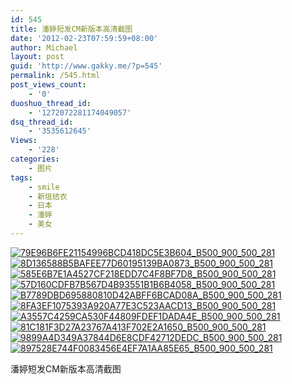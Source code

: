 ```yaml
---
id: 545
title: 潘婷短发CM新版本高清截图
date: '2012-02-23T07:59:59+08:00'
author: Michael
layout: post
guid: 'http://www.gakky.me/?p=545'
permalink: /545.html
post_views_count:
    - '0'
duoshuo_thread_id:
    - '1272072281174049057'
dsq_thread_id:
    - '3535612645'
Views:
    - '228'
categories:
    - 图片
tags:
    - smile
    - 新垣结衣
    - 日本
    - 潘婷
    - 美女
---
```


[![79E96B6FE21154996BCD418DC5E3B604_B500_900_500_281](http://www.yui-aragaki.org/wp-content/uploads/img/79E96B6FE21154996BCD418DC5E3B604_B500_900_500_281.jpeg)](http://www.yui-aragaki.org/wp-content/uploads/img/79E96B6FE21154996BCD418DC5E3B604_B1280_1280_1280_720.jpeg) [![8D136588B5BAFEE77D60195139BA0873_B500_900_500_281](http://www.yui-aragaki.org/wp-content/uploads/img/8D136588B5BAFEE77D60195139BA0873_B500_900_500_281.jpeg)](http://www.yui-aragaki.org/wp-content/uploads/img/8D136588B5BAFEE77D60195139BA0873_B1280_1280_1280_720.jpeg) [![585E6B7E1A4527CF218EDD7C4F8BF7D8_B500_900_500_281](http://www.yui-aragaki.org/wp-content/uploads/img/585E6B7E1A4527CF218EDD7C4F8BF7D8_B500_900_500_281.jpeg)](http://www.yui-aragaki.org/wp-content/uploads/img/585E6B7E1A4527CF218EDD7C4F8BF7D8_B1280_1280_1280_720.jpeg) [![57D160CDFB7B567D4B93551B1B6B4058_B500_900_500_281](http://www.yui-aragaki.org/wp-content/uploads/img/57D160CDFB7B567D4B93551B1B6B4058_B500_900_500_281.jpeg)](http://www.yui-aragaki.org/wp-content/uploads/img/57D160CDFB7B567D4B93551B1B6B4058_B1280_1280_1280_720.jpeg) [![B7789DBD695880810D42ABFF6BCAD08A_B500_900_500_281](http://www.yui-aragaki.org/wp-content/uploads/img/B7789DBD695880810D42ABFF6BCAD08A_B500_900_500_281.jpeg)](http://www.yui-aragaki.org/wp-content/uploads/img/B7789DBD695880810D42ABFF6BCAD08A_B1280_1280_1280_720.jpeg) [![8FA3EF1075393A920A77E3C523AACD13_B500_900_500_281](http://www.yui-aragaki.org/wp-content/uploads/img/8FA3EF1075393A920A77E3C523AACD13_B500_900_500_281.jpeg)](http://www.yui-aragaki.org/wp-content/uploads/img/8FA3EF1075393A920A77E3C523AACD13_B1280_1280_1280_720.jpeg) [![A3557C4259CA530F44809FDEF1DADA4E_B500_900_500_281](http://www.yui-aragaki.org/wp-content/uploads/img/A3557C4259CA530F44809FDEF1DADA4E_B500_900_500_281.jpeg)](http://www.yui-aragaki.org/wp-content/uploads/img/A3557C4259CA530F44809FDEF1DADA4E_B1280_1280_1280_720.jpeg) [![81C181F3D27A23767A413F702E2A1650_B500_900_500_281](http://www.yui-aragaki.org/wp-content/uploads/img/81C181F3D27A23767A413F702E2A1650_B500_900_500_281.jpeg)](http://www.yui-aragaki.org/wp-content/uploads/img/81C181F3D27A23767A413F702E2A1650_B1280_1280_1280_720.jpeg) [![9899A4D349A37844D6E8CDF42712DEDC_B500_900_500_281](http://www.yui-aragaki.org/wp-content/uploads/img/9899A4D349A37844D6E8CDF42712DEDC_B500_900_500_281.jpeg)](http://www.yui-aragaki.org/wp-content/uploads/img/9899A4D349A37844D6E8CDF42712DEDC_B1280_1280_1280_720.jpeg) [![897528E744F0083456E4EF7A1AA85E65_B500_900_500_281](http://www.yui-aragaki.org/wp-content/uploads/img/897528E744F0083456E4EF7A1AA85E65_B500_900_500_281.jpeg)](http://www.yui-aragaki.org/wp-content/uploads/img/897528E744F0083456E4EF7A1AA85E65_B1280_1280_1280_720.jpeg)

潘婷短发CM新版本高清截图